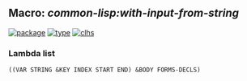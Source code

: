 ## Macro: ***common-lisp:with-input-from-string***
[![package](https://img.shields.io/badge/Package-COMMON--LISP-5f9ea0.svg?style=social&colorA=999999)](../) [![type](https://img.shields.io/badge/Type-Macro-5f9ea0.svg?style=social&colorA=999999)](../#macro) [![clhs](https://img.shields.io/badge/CLHS-WITH--INPUT--FROM--STRING-5f9ea0.svg?style=social&colorA=999999)](http://www.lispworks.com/documentation/HyperSpec/Body/m_w_in_f.htm) 
### Lambda list
```
((VAR STRING &KEY INDEX START END) &BODY FORMS-DECLS)
```
